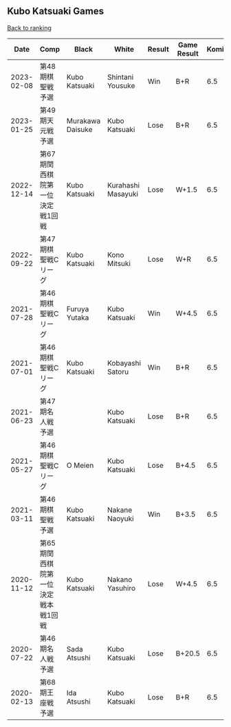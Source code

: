 ## Kubo Katsuaki Games

[Back to ranking](../../index.md)




| **Date** | **Comp** | **Black** | **White** | **Result** | **Game Result** | **Komi** | **Rating** | **Diff** | 
| --- | --- | --- | --- | --- | --- | --- | --- | --- |
| 2023-02-08 | 第48期棋聖戦予選 | Kubo Katsuaki | Shintani Yousuke | Win | B+R | 6.5 | 2617 | -12 | 
| 2023-01-25 | 第49期天元戦予選 | Murakawa Daisuke | Kubo Katsuaki | Lose | B+R | 6.5 | 2629 | 0 | 
| 2022-12-14 | 第67期関西棋院第一位決定戦1回戦 | Kubo Katsuaki | Kurahashi Masayuki | Lose | W+1.5 | 6.5 | 2629 | 0 | 
| 2022-09-22 | 第47期棋聖戦Cリーグ | Kubo Katsuaki | Kono Mitsuki | Lose | W+R | 6.5 | 2629 | 0 | 
| 2021-07-28 | 第46期棋聖戦Cリーグ | Furuya Yutaka | Kubo Katsuaki | Win | W+4.5 | 6.5 | 2629 | 483 | 
| 2021-07-01 | 第46期棋聖戦Cリーグ | Kubo Katsuaki | Kobayashi Satoru | Win | B+R | 6.5 | 2146 | 0 | 
| 2021-06-23 | 第47期名人戦予選 |  | Kubo Katsuaki | Lose | B+R | 6.5 | 2146 | 0 | 
| 2021-05-27 | 第46期棋聖戦Cリーグ | O Meien | Kubo Katsuaki | Lose | B+4.5 | 6.5 | 2146 | 87 | 
| 2021-03-11 | 第46期棋聖戦予選 | Kubo Katsuaki | Nakane Naoyuki | Win | B+3.5 | 6.5 | 2059 | -472 | 
| 2020-11-12 | 第65期関西棋院第一位決定戦本戦1回戦 | Kubo Katsuaki | Nakano Yasuhiro | Lose | W+4.5 | 6.5 | 2531 | -329 | 
| 2020-07-22 | 第46期名人戦予選 | Sada Atsushi | Kubo Katsuaki | Lose | B+20.5 | 6.5 | 2860 | 22 | 
| 2020-02-13 | 第68期王座戦予選 | Ida Atsushi | Kubo Katsuaki | Lose | B+R | 6.5 | 2838 | missing |




